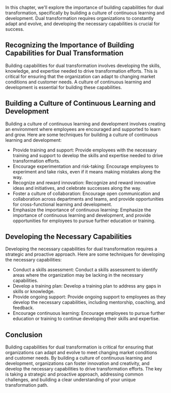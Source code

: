 
In this chapter, we'll explore the importance of building capabilities for dual transformation, specifically by building a culture of continuous learning and development. Dual transformation requires organizations to constantly adapt and evolve, and developing the necessary capabilities is crucial for success.

Recognizing the Importance of Building Capabilities for Dual Transformation
---------------------------------------------------------------------------

Building capabilities for dual transformation involves developing the skills, knowledge, and expertise needed to drive transformation efforts. This is critical for ensuring that the organization can adapt to changing market conditions and customer needs. A culture of continuous learning and development is essential for building these capabilities.

Building a Culture of Continuous Learning and Development
---------------------------------------------------------

Building a culture of continuous learning and development involves creating an environment where employees are encouraged and supported to learn and grow. Here are some techniques for building a culture of continuous learning and development:

* Provide training and support: Provide employees with the necessary training and support to develop the skills and expertise needed to drive transformation efforts.
* Encourage experimentation and risk-taking: Encourage employees to experiment and take risks, even if it means making mistakes along the way.
* Recognize and reward innovation: Recognize and reward innovative ideas and initiatives, and celebrate successes along the way.
* Foster a culture of collaboration: Encourage open communication and collaboration across departments and teams, and provide opportunities for cross-functional learning and development.
* Emphasize the importance of continuous learning: Emphasize the importance of continuous learning and development, and provide opportunities for employees to pursue further education or training.

Developing the Necessary Capabilities
-------------------------------------

Developing the necessary capabilities for dual transformation requires a strategic and proactive approach. Here are some techniques for developing the necessary capabilities:

* Conduct a skills assessment: Conduct a skills assessment to identify areas where the organization may be lacking in the necessary capabilities.
* Develop a training plan: Develop a training plan to address any gaps in skills or knowledge.
* Provide ongoing support: Provide ongoing support to employees as they develop the necessary capabilities, including mentorship, coaching, and feedback.
* Encourage continuous learning: Encourage employees to pursue further education or training to continue developing their skills and expertise.

Conclusion
----------

Building capabilities for dual transformation is critical for ensuring that organizations can adapt and evolve to meet changing market conditions and customer needs. By building a culture of continuous learning and development, organizations can foster innovation and creativity, and develop the necessary capabilities to drive transformation efforts. The key is taking a strategic and proactive approach, addressing common challenges, and building a clear understanding of your unique transformation path.
